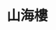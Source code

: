 ---
title: "山海樓"
description: "山海樓"
layout: shop
keywords:
  - 美食競賽
  - 台灣美食
  - 美食精選
datePublished: "2025-06-30"
dateModified: "2025-07-04"
city: "台北市"
district: "中正區"
address: "台北市中正區仁愛路二段94號"
phone: "0223513345"
geo: "25.037982828032963, 121.53140611653463"
google_map: "https://maps.app.goo.gl/JuyfEg4LrBj17Ujz7"
footinder: "https://footinder.com.tw/%e5%8f%b0%e5%8c%97%e5%b8%82%e4%b8%ad%e6%ad%a3%e5%8d%80/8005/"
official: "https://www.mountain-n-seahouse.com/zh-hant/"
award:
  - name: "500盤"
    year: "2024"
    entries:
      - dishes:
          - "扁魚春捲"
          - "清粥小菜宴"
          - "山海珍寶魚"
          - "烏魚子炒飯"
          - "太平町玫瑰蝦"

---